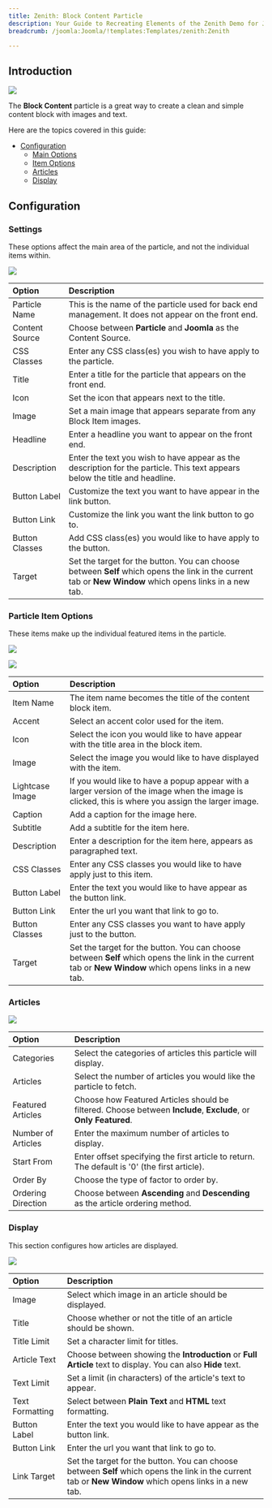 ```yaml
---
title: Zenith: Block Content Particle
description: Your Guide to Recreating Elements of the Zenith Demo for Joomla
breadcrumb: /joomla:Joomla/!templates:Templates/zenith:Zenith

---
```


## Introduction

![](assets/particle_block1.png)

The **Block Content** particle is a great way to create a clean and simple content block with images and text. 

Here are the topics covered in this guide:

* [Configuration](#configuration)
  * [Main Options](#settings)
  * [Item Options](#particle-item-options)
  * [Articles](#articles)
  * [Display](#display)

## Configuration

### Settings 

These options affect the main area of the particle, and not the individual items within.

![](assets/particle_block2.png)

| Option         | Description                                                                                                                                              |
| :-----         | :-----                                                                                                                                                   |
| Particle Name  | This is the name of the particle used for back end management. It does not appear on the front end.                                                      |
| Content Source | Choose between **Particle** and **Joomla** as the Content Source.                                                                                        |
| CSS Classes    | Enter any CSS class(es) you wish to have apply to the particle.                                                                                          |
| Title          | Enter a title for the particle that appears on the front end.                                                                                            |
| Icon           | Set the icon that appears next to the title.                                                                                                             |
| Image          | Set a main image that appears separate from any Block Item images.                                                                                       |
| Headline       | Enter a headline you want to appear on the front end.                                                                                                    |
| Description    | Enter the text you wish to have appear as the description for the particle. This text appears below the title and headline.                              |
| Button Label   | Customize the text you want to have appear in the link button.                                                                                           |
| Button Link    | Customize the link you want the link button to go to.                                                                                                    |
| Button Classes | Add CSS class(es) you would like to have apply to the button.                                                                                            |
| Target         | Set the target for the button. You can choose between **Self** which opens the link in the current tab or **New Window** which opens links in a new tab. |

### Particle Item Options

These items make up the individual featured items in the particle. 

![](assets/particle_block3.png)

![](assets/particle_block4.png)

| Option          | Description                                                                                                                                              |
| :-----          | :-----                                                                                                                                                   |
| Item Name       | The item name becomes the title of the content block item.                                                                                               |
| Accent          | Select an accent color used for the item.                                                                                                                |
| Icon            | Select the icon you would like to have appear with the title area in the block item.                                                                     |
| Image           | Select the image you would like to have displayed with the item.                                                                                         |
| Lightcase Image | If you would like to have a popup appear with a larger version of the image when the image is clicked, this is where you assign the larger image.        |
| Caption         | Add a caption for the image here.                                                                                                                        |
| Subtitle        | Add a subtitle for the item here.                                                                                                                        |
| Description     | Enter a description for the item here, appears as paragraphed text.                                                                                      |
| CSS Classes     | Enter any CSS classes you would like to have apply just to this item.                                                                                    |
| Button Label    | Enter the text you would like to have appear as the button link.                                                                                         |
| Button Link     | Enter the url you want that link to go to.                                                                                                               |
| Button Classes  | Enter any CSS classes you want to have apply just to the button.                                                                                         |
| Target          | Set the target for the button. You can choose between **Self** which opens the link in the current tab or **New Window** which opens links in a new tab. |


### Articles

![](assets/particle_block5.png)

| Option             | Description                                                                                                     |
| :-----             | :-----                                                                                                          |
| Categories         | Select the categories of articles this particle will display.                                                   |
| Articles           | Select the number of articles you would like the particle to fetch.                                             |
| Featured Articles  | Choose how Featured Articles should be filtered. Choose between **Include**, **Exclude**, or **Only Featured**. |
| Number of Articles | Enter the maximum number of articles to display.                                                                |
| Start From         | Enter offset specifying the first article to return. The default is '0' (the first article).                    |
| Order By           | Choose the type of factor to order by.                                                                          |
| Ordering Direction | Choose between **Ascending** and **Descending** as the article ordering method.                                 |

### Display

This section configures how articles are displayed.

![](assets/particle_block6.png)

| Option          | Description                                                                                                                                              |
| :-----          | :-----                                                                                                                                                   |
| Image           | Select which image in an article should be displayed.                                                                                                    |
| Title           | Choose whether or not the title of an article should be shown.                                                                                           |
| Title Limit     | Set a character limit for titles.                                                                                                                        |
| Article Text    | Choose between showing the **Introduction** or **Full Article** text to display. You can also **Hide** text.                                             |
| Text Limit      | Set a limit (in characters) of the article's text to appear.                                                                                             |
| Text Formatting | Select between **Plain Text** and **HTML** text formatting.                                                                                              |
| Button Label    | Enter the text you would like to have appear as the button link.                                                                                         |
| Button Link     | Enter the url you want that link to go to.                                                                                                               |
| Link Target     | Set the target for the button. You can choose between **Self** which opens the link in the current tab or **New Window** which opens links in a new tab. |